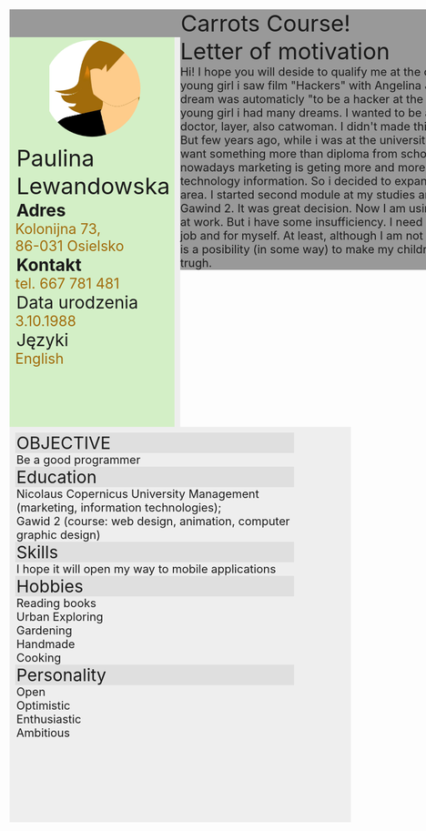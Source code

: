 <html>
<head>
<meta charset="UTF-8">
<link href="https://fonts.googleapis.com/css?family=Gloria+Hallelujah" rel="stylesheet"> 
    <link rel="stylesheet" href="https://maxcdn.bootstrapcdn.com/bootstrap/3.3.7/css/bootstrap.min.css">
<link rel="Stylesheet" type="text/css" href="style.css" />
<title>Carrots Course</title>
</head>
<body>
<style>

.kontener {
 float: center;
width: 900px;
height:685px;
font-family: 'Gloria Hallelujah', cursive;
background-color:#eeeeee;
  }
.karotkowo {
 float: left;
width: 300px;
height:685px;
background-color:#eeeeee;
  }
.naglowek {
 float: center;
width: 900px;
font-size:40px;
text-align: center;
background-color: #999999;

  }
  .karotka {

margin-left: 10px;
    float: left;
    width: 290px;
height:685px;
    background-color: #d3efc6;
  }
  .opisowo {
padding-top: 10px;
    float: left;
    width: 600px;
height:685px;
    background-color: #eeeeee;
 }
  .footer {
padding-left: 10px;
background-color: #999999;
 float: center;
width: 900px;
font-size:40px;
}
  .footermotivated {
padding-left: 10px;
background-color: #999999;
 float: center;
width: 900px;
font-size:20px;
 }
.karotkowa {
  clip-path: circle(90px at 145px 90px);
padding-top: 0px;
background-color: c60005;
}
.karotkowa2 {
background-color:bf7701;
padding-top: 0px;
clip-path: circle(85px at 145px 90px);
}
.karotkowa img{
  clip-path: circle(160px at 140px 80px);
padding-right: 30px;
    padding-left: 70px;
width: 250px;
height:185px;
float: center;
}
.imieinazwisko{
margin-left: 10px;
padding-left: 2px;
background-color: #d3efc6;
font-size:40px;
text-align: left;
}
.ciemnazielen{
margin-left: 10px;
padding-left: 2px;
background-color: b0d09f;
font-size:30px;
text-align: left;
}.jasnazielen{
margin-left: 10px;
margin-right: 0px;
background-color: #d3efc6;
font-size:25px;
text-align: left;
color: #A16B0B;
}.star{
margin-left: 10px;
margin-right: 0px;
background-color: #d3efc6;
text-align: left;
color: #A16B0B;
font-size:30px;
height:30px;
}
.jasnyszary{
margin-left: 10px;
padding-left: 2px;
margin-right: 100px;
background-color: #eeeeee;
font-size:20px;
text-align: left;
}
.ok{
margin-left: 10px;
padding-left: 2px;
margin-right: 100px;
background-color: #eeeeee;
font-size:20px;
text-align: left;
}
.ciemnyszary{
margin-left: 10px;
padding-left: 2px;
margin-right: 100px;
background-color: #dfdfdf;
font-size:30px;
text-align: left;
}

</style>
<div class="kontener"> 
<div class="naglowek">Carrots Course!</div>
<div class="karotkowo"><div class="karotka"> <div class="karotkowa"> <div class="karotkowa2"><img src="ggc.png"></div></div>
<div class="imieinazwisko">Paulina</div>
<div class="imieinazwisko">Lewandowska</div>
<div class="ciemnazielen"><b>Adres</b></div>
<div class="jasnazielen">Kolonijna 73,<br>86-031 Osielsko</div>
<div class="ciemnazielen"><b>Kontakt</b></div>
<div class="jasnazielen">tel. 667 781 481</div>
<div class="ciemnazielen"> Data urodzenia</div>
<div class="jasnazielen">3.10.1988</div>
<div class="ciemnazielen">Języki</div>
<div class="jasnazielen">English</div>
<div class="star">
<i class="glyphicon glyphicon-star"></i>
<i class="glyphicon glyphicon-star"></i>
<i class="glyphicon glyphicon-star-empty"></i>
<i class="glyphicon glyphicon-star-empty"></i>
<i class="glyphicon glyphicon-star-empty"></i>    </div></div></div>
<div class="opisowo">
<div class="ciemnyszary">OBJECTIVE</div>
<div class="jasnyszary">Be a good programmer</div>
<div class="ciemnyszary">Education</div>
<div class="jasnyszary">Nicolaus Copernicus University
Management (marketing, information technologies);<br>
Gawid 2 (course: web design, animation, computer graphic design)
</div>
<div class="ciemnyszary">Skills</div>
<div class="jasnyszary">I hope it will open my way to mobile applications</div>
<div class="ciemnyszary">Hobbies</div>
<div class="jasnyszary">Reading books<br>
Urban Exploring<br>Gardening<br>Handmade<br>Cooking</div>
<div class="ciemnyszary">Personality</div>
<div class="ok"><i class="glyphicon glyphicon-ok"></i>Open</div>
<div class="ok"><i class="glyphicon glyphicon-ok"></i>Optimistic</div>
<div class="ok"><i class="glyphicon glyphicon-ok"></i>Enthusiastic</div>
<div class="ok"><i class="glyphicon glyphicon-ok"></i>Ambitious</div>
</div>
<div class="footer">Letter of motivation</div>
<div class="footermotivated">Hi! I hope you will deside to qualify me at the course ;). As a young girl i saw film "Hackers" with Angelina Jolie. Ofcourse my dream was automaticly "to be a hacker at the future". As a young girl i had many dreams. I wanted to be a policewoman, doctor, layer, also catwoman. I didn't made this dreams trugh. But few years ago, while i was at the university, i realised that i want something more than diploma from school. I realised that nowadays marketing is geting more and more related with technology information. So i decided to expand my skills in that area. I started second module at my studies and finish course Gawind 2. It was great decision. Now I am using this knowledge at work. But i have some insufficiency. I need more skills for my job and for myself.  At least, although I am not a catwoman there is a posibility (in some way) to make my children dream come trugh.</div>
</div>
</html>
